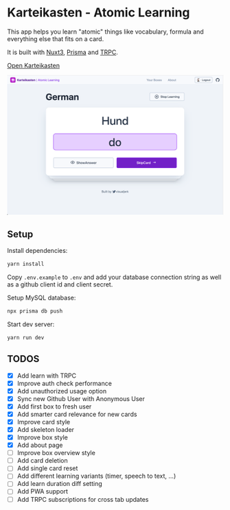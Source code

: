 # Karteikasten - Atomic Learning

This app helps you learn "atomic" things like vocabulary, formula and everything else that fits on a card.

It is built with [Nuxt3](https://v3.nuxtjs.org), [Prisma](https://www.prisma.io) and [TRPC](https://trpc.io).

[Open Karteikasten](https://karteikasten.vercel.app)

![Preview](preview.png)

## Setup

Install dependencies:

```bash
yarn install
```

Copy `.env.example` to `.env` and add your database connection string as well as a github client id and client secret.

Setup MySQL database:

```bash
npx prisma db push
```

Start dev server:

```bash
yarn run dev
```

## TODOS

- [x] Add learn with TRPC
- [x] Improve auth check performance
- [x] Add unauthorized usage option
- [x] Sync new Github User with Anonymous User
- [x] Add first box to fresh user
- [x] Add smarter card relevance for new cards
- [x] Improve card style
- [x] Add skeleton loader
- [x] Improve box style
- [x] Add about page
- [ ] Improve box overview style
- [ ] Add card deletion
- [ ] Add single card reset
- [ ] Add different learning variants (timer, speech to text, ...)
- [ ] Add learn duration diff setting
- [ ] Add PWA support
- [ ] Add TRPC subscriptions for cross tab updates
